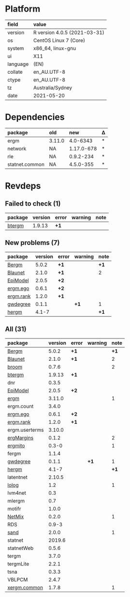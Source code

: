 # Platform

|field    |value                        |
|:--------|:----------------------------|
|version  |R version 4.0.5 (2021-03-31) |
|os       |CentOS Linux 7 (Core)        |
|system   |x86_64, linux-gnu            |
|ui       |X11                          |
|language |(EN)                         |
|collate  |en_AU.UTF-8                  |
|ctype    |en_AU.UTF-8                  |
|tz       |Australia/Sydney             |
|date     |2021-05-20                   |

# Dependencies

|package        |old    |new        |Δ  |
|:--------------|:------|:----------|:--|
|ergm           |3.11.0 |4.0-6343   |*  |
|network        |NA     |1.17.0-678 |*  |
|rle            |NA     |0.9.2-234  |*  |
|statnet.common |NA     |4.5.0-355  |*  |

# Revdeps

## Failed to check (1)

|package                      |version |error  |warning |note |
|:----------------------------|:-------|:------|:-------|:----|
|[btergm](failures.md#btergm) |1.9.13  |__+1__ |        |     |

## New problems (7)

|package                           |version |error  |warning |note   |
|:---------------------------------|:-------|:------|:-------|:------|
|[Bergm](problems.md#bergm)        |5.0.2   |__+1__ |        |__+1__ |
|[Blaunet](problems.md#blaunet)    |2.1.0   |__+1__ |        |2      |
|[EpiModel](problems.md#epimodel)  |2.0.5   |__+2__ |        |       |
|[ergm.ego](problems.md#ergmego)   |0.6.1   |__+2__ |        |       |
|[ergm.rank](problems.md#ergmrank) |1.2.0   |__+1__ |        |       |
|[gwdegree](problems.md#gwdegree)  |0.1.1   |       |__+1__  |1      |
|[hergm](problems.md#hergm)        |4.1-7   |       |        |__+1__ |

## All (31)

|package                                 |version |error  |warning |note   |
|:---------------------------------------|:-------|:------|:-------|:------|
|[Bergm](problems.md#bergm)              |5.0.2   |__+1__ |        |__+1__ |
|[Blaunet](problems.md#blaunet)          |2.1.0   |__+1__ |        |2      |
|[broom](problems.md#broom)              |0.7.6   |       |        |2      |
|[btergm](failures.md#btergm)            |1.9.13  |__+1__ |        |       |
|dnr                                     |0.3.5   |       |        |       |
|[EpiModel](problems.md#epimodel)        |2.0.5   |__+2__ |        |       |
|[ergm](problems.md#ergm)                |3.11.0  |       |        |1      |
|ergm.count                              |3.4.0   |       |        |       |
|[ergm.ego](problems.md#ergmego)         |0.6.1   |__+2__ |        |       |
|[ergm.rank](problems.md#ergmrank)       |1.2.0   |__+1__ |        |       |
|ergm.userterms                          |3.10.0  |       |        |       |
|[ergMargins](problems.md#ergmargins)    |0.1.2   |       |        |2      |
|[ergmito](problems.md#ergmito)          |0.3-0   |       |        |1      |
|fergm                                   |1.1.4   |       |        |       |
|[gwdegree](problems.md#gwdegree)        |0.1.1   |       |__+1__  |1      |
|[hergm](problems.md#hergm)              |4.1-7   |       |        |__+1__ |
|latentnet                               |2.10.5  |       |        |       |
|[lolog](problems.md#lolog)              |1.2     |       |        |1      |
|lvm4net                                 |0.3     |       |        |       |
|mlergm                                  |0.7     |       |        |       |
|motifr                                  |1.0.0   |       |        |       |
|[NetMix](problems.md#netmix)            |0.2.0   |       |        |1      |
|RDS                                     |0.9-3   |       |        |       |
|[sand](problems.md#sand)                |2.0.0   |       |        |1      |
|statnet                                 |2019.6  |       |        |       |
|statnetWeb                              |0.5.6   |       |        |       |
|tergm                                   |3.7.0   |       |        |       |
|tergmLite                               |2.2.1   |       |        |       |
|tsna                                    |0.3.3   |       |        |       |
|VBLPCM                                  |2.4.7   |       |        |       |
|[xergm.common](problems.md#xergmcommon) |1.7.8   |       |        |1      |

